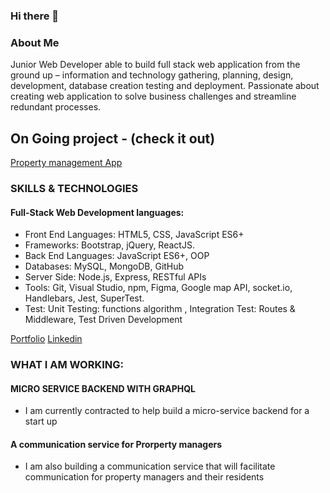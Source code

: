 ### Hi there 👋

<!--
**jackilex/jackilex** is a ✨ _special_ ✨ repository because its `README.md` (this file) appears on your GitHub profile.

Here are some ideas to get you started:

- 🔭 I’m currently working on ...
- 🌱 I’m currently learning Redux, React Native, Next Js
- 👯 I’m looking to collaborate on ...
- 🤔 I’m looking for help with ...
- 💬 Ask me about ...
- 📫 How to reach me: ...
- 😄 Pronouns: ...
- ⚡ Fun fact: ...
-->

### About Me
Junior Web Developer able to build full stack web application from the ground up – information and technology gathering, planning, design, development, database creation testing and deployment. Passionate about creating web application to solve business challenges and streamline redundant processes.

## On Going project - (check it out)
[Property management App](https://github.com/jackilex/Property_managment_communication_App)

### SKILLS & TECHNOLOGIES
#### Full-Stack Web Development languages:
- Front End Languages: HTML5, CSS, JavaScript ES6+
- Frameworks: Bootstrap, jQuery, ReactJS.
- Back End Languages: JavaScript ES6+, OOP
- Databases: MySQL, MongoDB, GitHub
- Server Side: Node.js, Express, RESTful APIs
- Tools: Git, Visual Studio, npm, Figma, Google map API, socket.io, Handlebars, Jest, SuperTest.
- Test: Unit Testing: functions algorithm , Integration Test: Routes & Middleware, Test Driven Development

[Portfolio](https://jackilex.github.io/portfolio_Alex/#/about)
[Linkedin](https://www.linkedin.com/in/alex-saint-victor)

### WHAT I AM WORKING:
#### MICRO SERVICE BACKEND WITH GRAPHQL
- I am currently contracted to help build a micro-service backend for a start up


#### A communication service for Prorperty managers
- I am also building a communication service that will facilitate communication for property managers and their residents
<!-- 🌱 I’m currently learning .
- GraphQL
- Typescript
- Micro-service design

🌱 I’m currently wokring on app and website which will focus to aid enforcing communications for property managers and their clients. (FYI: this repo is set to private, if you are a recruiter that would like to see my progress; please contact me for access)


This project will require both a website and an app

### APP (IOS + Android)
### STAGE 1: Design -
#### Technology - Figma
During this stage i will focus on implementing the visual aspect of the app

### STAGE 2: Front-end 
#### Technology - React Native (Expo framework)
In this stage i will focus on creating components first, screens second, navigation (tab and stack navigation) and lastly the forms

### STAGE 3: Back-end implementation and testing 
#### Technology - Node.js,GRaphQL + Express, Jest
1) Design Database (Data Modeling)
2) Use Test driven development to set up my HTTP request and also using Postman

### Website (React.js)
### STAGE 4: Website Front-end implementation and SEO
#### Technology - React.js
On this stage i will focus on the website design creating all components and pages for the website. At this stage the backend will have already been complete


### STAGE 5: Testing

### Design and Architecture

### Design (preliminry design, current rect native stage)
![](src/design.jpg)

### Architecture
The app will focus on a Micro-service architecture

### Stage 1

![](src/Frame1.jpg)

 -->



